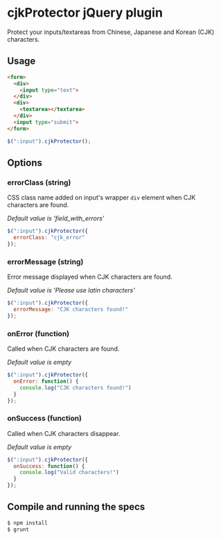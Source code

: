 # cjkProtector jQuery plugin

Protect your inputs/textareas from Chinese, Japanese and Korean (CJK) characters.

## Usage

```html
<form>
  <div>
    <input type="text">
  </div>
  <div>
    <textarea></textarea>
  </div>
  <input type="submit">
</form>
```

```javascript
$(":input").cjkProtector();
```

## Options

### errorClass (string)

CSS class name added on input's wrapper `div` element when CJK characters are found.

*Default value is 'field\_with\_errors'*

```javascript
$(":input").cjkProtector({
  errorClass: "cjk_error"
});
```

### errorMessage (string)

Error message displayed when CJK characters are found.

*Default value is 'Please use latin characters'*

```javascript
$(":input").cjkProtector({
  errorMessage: "CJK characters found!"
});
```

### onError (function)

Called when CJK characters are found.

*Default value is empty*

```javascript
$(":input").cjkProtector({
  onError: function() {
  	console.log("CJK characters found!")
  }
});
```

### onSuccess (function)

Called when CJK characters disappear.

*Default value is empty*

```javascript
$(":input").cjkProtector({
  onSuccess: function() {
  	console.log("Valid characters!")
  }
});
```

## Compile and running the specs

```bash
$ npm install
$ grunt
```


